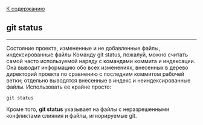 [ К содержанию](./readme.md)



## git status 

---

Cостояние проекта, измененные и не добавленные файлы, индексированные файлы
Команду git status, пожалуй, можно считать самой часто используемой наряду с командами коммита и индексации. Она выводит информацию обо всех изменениях, внесенных в дерево директорий проекта по сравнению с последним коммитом рабочей ветки; отдельно выводятся внесенные в индекс и неиндексированные файлы. Использовать ее крайне просто:

```bash=
git status
``` 

Кроме того, **git status** указывает на файлы с неразрешенными конфликтами слияния и файлы, игнорируемые git.